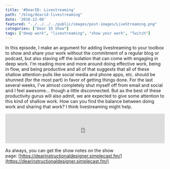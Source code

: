 ```yaml
---
title: '#DearID: Livestreaming'
path: "/blog/dearid-livestreaming"
date: '2016-12-08'
featured: "../../../../public/images/post-images/LiveStreaming.png"
categories: ["Dear ID Show"]
tags: ["deep work", "livestreaming", "show your work", "Twitch"]
---
```


In this episode, I make an argument for adding livestreaming to your toolbox to show and share your work without the commitment of a regular blog or podcast, but also staving off the isolation that can come with engaging in deep work. I'm reading more and more around doing effective work, being in flow, and being productive and all of that suggests that all of these shallow attention-pulls like social media and phone apps, etc. should be shunned (for the most part) in favor of getting things done. For the last several weeks, I've almost completely shut myself off from email and social and I feel awesome... though a little disconnected. But as the best of these productivity gurus will also admit, we are expected to give some attention to this kind of shallow work. How can you find the balance between doing work and sharing that work? I think livestreaming might help.

<iframe src="https://simplecast.com/e/52864?style=medium-light" width="100%" height="94px" frameborder="0" scrolling="no" seamless=""></iframe>

As always, you can get the show notes on the show page: [https://dearinstructionaldesigner.simplecast.fm/](https://dearinstructionaldesigner.simplecast.fm/)
